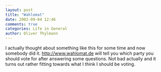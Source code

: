 ```yaml
---
layout: post
title: "Wahlomat"
date: 2002-09-04 12:46
comments: true
categories: Life in General
author: Oliver Thylmann
---
```



I actually thought about something like this for some time and now somebody did it. http://www.wahlomat.de will tell you which party you should vote for after answering some questions. Not bad actually and it turns out rather fitting towards what I think I should be voting.


